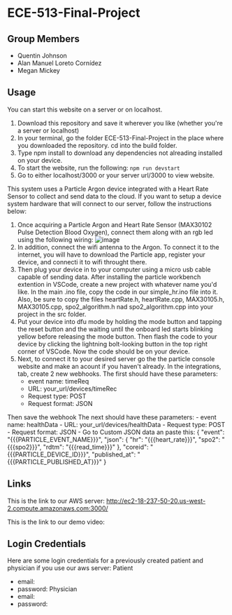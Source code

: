 # ECE-513-Final-Project


## Group Members
- Quentin Johnson
- Alan Manuel Loreto Cornídez
- Megan Mickey


## Usage
You can start this website on a server or on localhost. 
 1. Download this repository and save it wherever you like (whether you're a server or localhost)
 2. In your terminal, go the folder ECE-513-Final-Project in the place where you downloaded the repository. cd into the build folder.
 3. Type npm install to download any dependencies not alreading installed on your device.
 4. To start the website, run the following: `npm run devstart`
 5. Go to either localhost/3000 or your server url/3000 to view website.

This system uses a Particle Argon device integrated with a Heart Rate Sensor to collect and send data to the cloud. If you want to setup a device system hardware that will connect to our server, follow the instructions below:
 1. Once acquiring a Particle Argon and Heart Rate Sensor (MAX30102 Pulse Detection Blood Oxygen), connect them along with an rgb led using the following wiring: 
 ![image](https://user-images.githubusercontent.com/67599197/206813451-cc1464a4-3d90-497f-ac1d-76595882dc64.png)
 2. In addition, connect the wifi antenna to the Argon. To connect it to the internet, you will have to download the Particle app, register your device, and connecti it to wifi throught there.
 3. Then plug your device in to your computer using a micro usb cable capable of sending data. After installing the particle workbench extention in VSCode, create a new project with whatever name you'd like. In the main .ino file, copy the code in our simple_hr.ino file into it. Also, be sure to copy the files heartRate.h, heartRate.cpp, MAX30105.h, MAX30105.cpp, spo2_algorithm.h nad spo2_algorithm.cpp into your project in the src folder.
 4. Put your device into dfu mode by holding the mode button and tapping the reset button and the waiting until the onboard led starts blinking yellow before releasing the mode button. Then flash the code to your device by clicking the lightning bolt-looking button in the top right corner of VSCode. Now the code should be on your device.
 5. Next, to connect it to your desired server go the the particle console website and make an acount if you haven't already. In the integrations, tab, create 2 new webhooks. The first should have these parameters:
    - event name: timeReq
    - URL: your_url/devices/timeRec
    - Request type: POST
    - Request format: JSON

Then save the webhook
The next should have these parameters:
    - event name: healthData
    - URL: your_url/devices/healthData
    - Request type: POST
    - Request format: JSON
    - Go to Custom JSON data an paste this:
    {
  "event": "{{{PARTICLE_EVENT_NAME}}}",
  "json": {
    "hr": "{{{heart_rate}}}",
    "spo2": "{{{spo2}}}",
    "rdtm": "{{{read_time}}}"
  },
  "coreid": "{{{PARTICLE_DEVICE_ID}}}",
  "published_at": "{{{PARTICLE_PUBLISHED_AT}}}"
}


## Links
This is the link to our AWS server: http://ec2-18-237-50-20.us-west-2.compute.amazonaws.com:3000/

This is the link to our demo video: 

## Login Credentials
Here are some login credentials for a previously created patient and physician if you use our aws server:
Patient
 - email: 
 - password:
Physician
 - email:
 - password:
